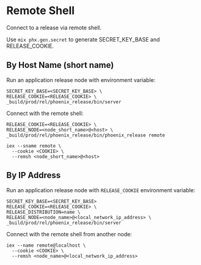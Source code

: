 # Remote Shell

Connect to a release via remote shell.

Use `mix phx.gen.secret` to generate SECRET_KEY_BASE and RELEASE_COOKIE.

## By Host Name (short name)

Run an application release node with environment variable:

```shell
SECRET_KEY_BASE=<SECRET_KEY_BASE> \
RELEASE_COOKIE=<RELEASE_COOKIE> \
_build/prod/rel/phoenix_release/bin/server
```

Connect with the remote shell:

```shell
RELEASE_COOKIE=<RELEASE_COOKIE> \
RELEASE_NODE=<node_short_name>@<host> \
_build/prod/rel/phoenix_release/bin/phoenix_release remote
```

```shell
iex --sname remote \
  --cookie <COOKIE> \
  --remsh <node_short_name>@<host>
```

## By IP Address

Run an application release node with `RELEASE_COOKIE` environment variable:

```shell
SECRET_KEY_BASE=<SECRET_KEY_BASE>
RELEASE_COOKIE=<RELEASE_COOKIE> \
RELEASE_DISTRIBUTION=name \
RELEASE_NODE=<node_name>@<local_network_ip_address> \
_build/prod/rel/phoenix_release/bin/server
```

Connect with the remote shell from another node:

```shell
iex --name remote@localhost \
  --cookie <COOKIE> \
  --remsh <node_name>@<local_network_ip_address>
```
